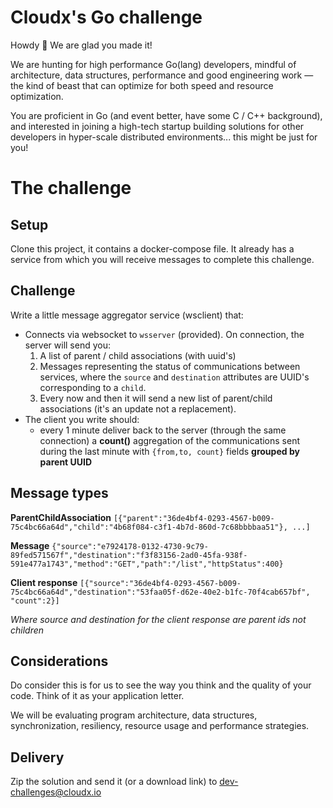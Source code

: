# Cloudx's Go challenge
Howdy 👋 We are glad you made it!

We are hunting for high performance Go(lang) developers, mindful of architecture, data structures, performance and good engineering work — the kind of beast that can optimize for both speed and resource optimization.

You are proficient in Go (and event better, have some C / C++ background), and interested in joining a high-tech startup building solutions for other developers in hyper-scale distributed environments... this might be just for you!


# The challenge

## Setup

Clone this project, it contains a docker-compose file. It already has a service from which you
will receive messages to complete this challenge.

## Challenge

Write a little message aggregator service (wsclient) that:

- Connects via websocket to `wsserver` (provided). On connection, the server will send you:
  1. A list of parent / child associations (with uuid's)
  2. Messages representing the status of communications between services, where the `source` and `destination` attributes are UUID's corresponding to a `child`.
  3. Every now and then it will send a new list of parent/child associations (it's an update not a replacement).  
- The client you write should:
  - every 1 minute deliver back to the server (through the same connection) a **count()** aggregation of the communications sent during the last minute with `{from,to, count}` fields **grouped by parent UUID** 

## Message types

**ParentChildAssociation**
```[{"parent":"36de4bf4-0293-4567-b009-75c4bc66a64d","child":"4b68f084-c3f1-4b7d-860d-7c68bbbbaa51"}, ...]```

**Message**
```{"source":"e7924178-0132-4730-9c79-89fed571567f","destination":"f3f83156-2ad0-45fa-938f-591e477a1743","method":"GET","path":"/list","httpStatus":400}```

**Client response**
```[{"source":"36de4bf4-0293-4567-b009-75c4bc66a64d","destination":"53faa05f-d62e-40e2-b1fc-70f4cab657bf", "count":2}]```

_Where source and destination for the client response are parent ids not children_


## Considerations
Do consider this is for us to see the way you think and the quality of your code. Think of it as your application letter.

We will be evaluating program architecture, data structures, synchronization, resiliency, resource usage and performance strategies.

## Delivery

Zip the solution and send it (or a download link) to dev-challenges@cloudx.io
